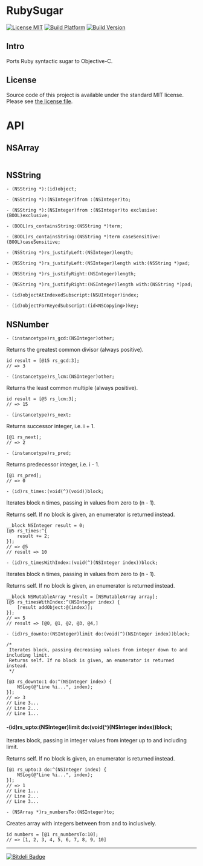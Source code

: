 # RubySugar

[![License MIT](https://go-shields.herokuapp.com/license-MIT-blue.png)](https://github.com/michalkonturek/RubySugar/blob/master/LICENSE)
[![Build Platform](https://cocoapod-badges.herokuapp.com/p/RubySugar/badge.png)](https://github.com/michalkonturek/RubySugar)
[![Build Version](https://cocoapod-badges.herokuapp.com/v/RubySugar/badge.png)](https://github.com/michalkonturek/RubySugar)
<!--[![Build Status](https://travis-ci.org/michalkonturek/RubySugar.png?branch=master)](https://travis-ci.org/michalkonturek/RubySugar)-->

## Intro

Ports Ruby syntactic sugar to Objective-C.

## License

Source code of this project is available under the standard MIT license. Please see [the license file][LICENSE].

[PODS]:http://cocoapods.org/
[LICENSE]:https://github.com/michalkonturek/RubySugar/blob/master/LICENSE

# API

## NSArray

```obj-c
```

## NSString

```obj-c
- (NSString *):(id)object;

- (NSString *):(NSInteger)from :(NSInteger)to;

- (NSString *):(NSInteger)from :(NSInteger)to exclusive:(BOOL)exclusive;

- (BOOL)rs_containsString:(NSString *)term;

- (BOOL)rs_containsString:(NSString *)term caseSensitive:(BOOL)caseSensitive;

- (NSString *)rs_justifyLeft:(NSInteger)length;

- (NSString *)rs_justifyLeft:(NSInteger)length with:(NSString *)pad;

- (NSString *)rs_justifyRight:(NSInteger)length;

- (NSString *)rs_justifyRight:(NSInteger)length with:(NSString *)pad;

- (id)objectAtIndexedSubscript:(NSUInteger)index;

- (id)objectForKeyedSubscript:(id<NSCopying>)key;
```

## NSNumber


```
- (instancetype)rs_gcd:(NSInteger)other;
```

 Returns the greatest common divisor (always positive).
 
```
id result = [@15 rs_gcd:3];
// => 3
```


```
- (instancetype)rs_lcm:(NSInteger)other;
```

 Returns the least common multiple (always positive).

```
id result = [@5 rs_lcm:3];
// => 15
```


```
- (instancetype)rs_next;
```

 Returns successor integer, i.e. i + 1.

```
[@1 rs_next];
// => 2
```


```
- (instancetype)rs_pred;
```

 Returns predecessor integer, i.e. i - 1.

```
[@1 rs_pred];
// => 0
```


```
- (id)rs_times:(void(^)(void))block;
```

 Iterates block n times, passing in values from zero to (n - 1).
 
 Returns self. If no block is given, an enumerator is returned instead.

```
__block NSInteger result = 0;
[@5 rs_times:^{
    result += 2;
}];
// => @5
// result => 10
```



```
- (id)rs_timesWithIndex:(void(^)(NSInteger index))block;
```

 Iterates block n times, passing in values from zero to (n - 1).
 
 Returns self. If no block is given, an enumerator is returned instead.

```
__block NSMutableArray *result = [NSMutableArray array];
[@5 rs_timesWithIndex:^(NSInteger index) {
    [result addObject:@(index)];
}];
// => 5
// result => [@0, @1, @2, @3, @4,]
```

<!--```
- (id)rs_downto:(NSInteger)limit do:(void(^)(NSInteger index))block;
```

 Iterates block, passing decreasing values from integer down to and including limit.
 
 Returns self. If no block is given, an enumerator is returned instead.-->

```objc
- (id)rs_downto:(NSInteger)limit do:(void(^)(NSInteger index))block;

/*
 Iterates block, passing decreasing values from integer down to and including limit.
 Returns self. If no block is given, an enumerator is returned instead.
 */

[@3 rs_downto:1 do:^(NSInteger index) {
	NSLog(@"Line %i...", index);
}];
// => 3
// Line 3...
// Line 2...
// Line 1...
```
 
<!--```
- (id)rs_upto:(NSInteger)limit do:(void(^)(NSInteger index))block;
```
-->

#### -(id)rs_upto:(NSInteger)limit do:(void(^)(NSInteger index))block;

 Iterates block, passing in integer values from integer up to and including limit.
 
 Returns self. If no block is given, an enumerator is returned instead.

```objc
[@1 rs_upto:3 do:^(NSInteger index) {
	NSLog(@"Line %i...", index);
}];
// => 1
// Line 1...
// Line 2...
// Line 3...
```

```
- (NSArray *)rs_numbersTo:(NSInteger)to;
```

Creates array with integers between from and to inclusively.

```
id numbers = [@1 rs_numbersTo:10];
// => [1, 2, 3, 4, 5, 6, 7, 8, 9, 10]
```


- - -

[![Bitdeli Badge](https://d2weczhvl823v0.cloudfront.net/michalkonturek/rubysugar/trend.png)](https://bitdeli.com/free "Bitdeli Badge")